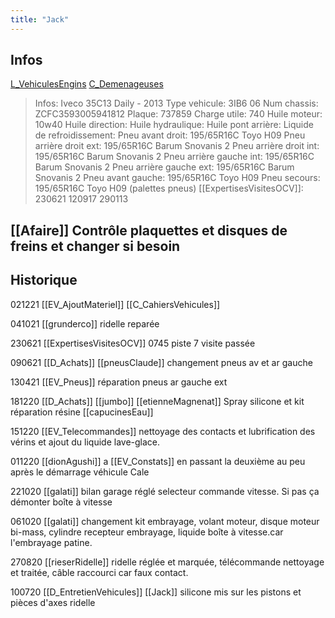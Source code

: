 ```yaml
---
title: "Jack"
---
```


## Infos
[L_VehiculesEngins](notes/engins%20de%20transport/véhicules/L_VehiculesEngins.md) [C_Demenageuses](C_Demenageuses)

> Infos: Iveco 35C13 Daily - 2013
Type vehicule: 3IB6 06
Num chassis: ZCFC3593005941812
Plaque: 737859
Charge utile: 740
Huile moteur: 10w40
Huile direction:
Huile hydraulique:
Huile pont arrière:
Liquide de refroidissement:
Pneu avant droit: 195/65R16C Toyo H09
Pneu arrière droit ext: 195/65R16C Barum Snovanis 2
Pneu arrière droit int: 195/65R16C Barum Snovanis 2
Pneu arrière gauche int: 195/65R16C Barum Snovanis 2
Pneu arrière gauche ext: 195/65R16C Barum Snovanis 2
Pneu avant gauche: 195/65R16C Toyo H09
Pneu secours: 195/65R16C Toyo H09 (palettes pneus)
[[ExpertisesVisitesOCV]]: 230621 120917 290113

## [[Afaire]] Contrôle plaquettes et disques de freins et changer si besoin

## Historique
021221 [[EV_AjoutMateriel]] [[C_CahiersVehicules]]

041021 [[grunderco]] ridelle reparée

230621 [[ExpertisesVisitesOCV]] 0745 piste 7 visite passée

090621 [[D_Achats]] [[pneusClaude]] changement pneus av et ar gauche 

130421 [[EV_Pneus]] réparation pneus ar gauche ext

181220 [[D_Achats]] [[jumbo]] [[etienneMagnenat]] Spray silicone et kit réparation résine [[capucinesEau]]

151220 [[EV_Telecommandes]] nettoyage des contacts et lubrification des vérins et ajout du liquide lave-glace.

011220  [[dionAgushi]] a [[EV_Constats]] en passant la deuxième au peu après le démarrage véhicule Cale

221020 [[galati]] bilan garage réglé selecteur commande vitesse. Si pas ça démonter boîte à vitesse 

061020 [[galati]] changement kit embrayage, volant moteur, disque moteur bi-mass, cylindre recepteur embrayage, liquide boîte à vitesse.car l'embrayage patine.

270820 [[rieserRidelle]]  ridelle réglée et marquée, télécommande nettoyage et traitée, câble raccourci car faux contact.

100720 [[D_EntretienVehicules]] [[Jack]] silicone mis sur les pistons et pièces d'axes ridelle
